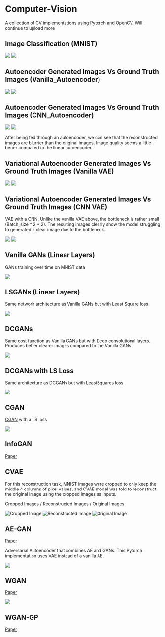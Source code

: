 # Computer-Vision

A collection of CV implementations using Pytorch and OpenCV. Will continue to upload more 

## Image Classification (MNIST)

![](MNIST/prediction.png)
![](MNIST/confusion_matrix.png)

## Autoencoder Generated Images Vs Ground Truth Images (Vanilla_Autoencoder)

![](Linear_Autoencoder/Linear_Autoencoder.png)
![](Ground_Truth.png)

## Autoencoder Generated Images Vs Ground Truth Images (CNN_Autoencoder)

![](AutoEncoder_Generated.png)
![](Ground_Truth.png)

After being fed through an autoencoder, we can see that the reconstructed images are blurrier than the original images. Image quality seems a little better compared to the linear autoencoder.

## Variational Autoencoder Generated Images Vs Ground Truth Images (Vanilla VAE)

![](Vanilla_VAE/Vanilla_VAE_Generated.png)
![](Ground_Truth.png)

## Variational Autoencoder Generated Images Vs Ground Truth Images (CNN VAE)

VAE with a CNN. Unlike the vanilla VAE above, the bottleneck is rather small (Batch_size * 2 * 2). The resulting images clearly show the model struggling to generated a clear image due to the bottleneck. 

![](CNN_VAE/cnn_vae_generated.png)
![](Ground_Truth.png)

## Vanilla GANs (Linear Layers)

GANs training over time on MNIST data

![](Vanilla_GANs.gif)

## LSGANs (Linear Layers)

Same network architecture as Vanilla GANs but with Least Square loss

![](LS_GANs/ls_GANs.gif)

## DCGANs

Same cost function as Vanilla GANs but with Deep convolutional layers. Produces better clearer images compared to the Vanilla GANs

![](DC-GANs/movie.gif)

## DCGANs with LS Loss

Same architecture as DCGANs but with LeastSquares loss 

![](LS_DCGANs/ls-dcgan.gif)

## CGAN

[CGAN](https://arxiv.org/abs/1411.1784) with a LS loss

![](CGAN/movie.gif)


## InfoGAN 

[Paper](https://arxiv.org/abs/1606.03657)

## CVAE 

For this reconstruction task, MNIST images were cropped to only keep the middle 4 columns of pixel values, and CVAE model was told to reconstruct the original image using the cropped images as inputs. 

Cropped Images / Reconstructed Images / Original Images

![Cropped Image](CVAE/cropped_image.png) ![Reconstructed Image](CVAE/output_image.png) ![Original Image](CVAE/original_image.png)

## AE-GAN 

[Paper](https://arxiv.org/pdf/1511.05644.pdf)

Adversarial Autoencoder that combines AE and GANs. This Pytorch implementation uses VAE instead of a vanilla AE. 

![](AEGAN/movie.gif)

## WGAN

[Paper](https://arxiv.org/pdf/1701.07875.pdf)

![](WGAN/movie.gif)

## WGAN-GP

[Paper](https://arxiv.org/pdf/1704.00028.pdf)



